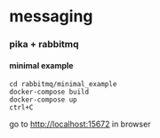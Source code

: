 # messaging

### pika + rabbitmq
#### minimal example
    cd rabbitmq/minimal_example
    docker-compose build
    docker-compose up
    ctrl+C
    
go to [http://localhost:15672](http://localhost:15672) in browser